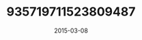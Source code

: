 ---
title: "935719711523809487"
image: "2015-03-08 09.15.03 935719711523809487_46248401"
date: "2015-03-08"
type: "photo"
---